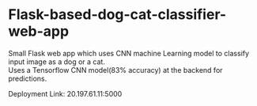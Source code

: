 # Flask-based-dog-cat-classifier-web-app
Small Flask web app which uses CNN machine Learning model to classify input image as a dog or a cat.<br/>
Uses a Tensorflow CNN model(83% accuracy) at the backend for predictions.

Deployment Link: 20.197.61.11:5000
